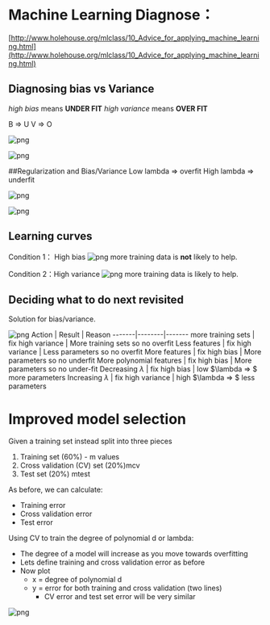 # Machine Learning Diagnose：

[http://www.holehouse.org/mlclass/10_Advice_for_applying_machine_learning.html](http://www.holehouse.org/mlclass/10_Advice_for_applying_machine_learning.html)

## Diagnosing bias vs Variance
_high bias_ means __UNDER FIT__
_high variance_ means __OVER FIT__

B => U 
V => O

![png](/image/2016-03-07-MLDiagnose/1457341545509.png)

![png](/image/2016-03-07-MLDiagnose/1457341777493.png)

##Regularization and Bias/Variance
Low lambda => overfit
High lambda => underfit

![png](/image/2016-03-07-MLDiagnose/1457341842806.png)

![png](/image/2016-03-07-MLDiagnose/1457341978208.png)


## Learning curves
Condition 1： High  bias
![png](/image/2016-03-07-MLDiagnose/1457341307212.png)
more training data is __not__ likely to help.

Condition 2：High variance
![png](/image/2016-03-07-MLDiagnose/1457341349249.png)
more training data is likely to help.

## Deciding what to do next revisited
Solution for bias/variance.

![png](/image/2016-03-07-MLDiagnose/1457342126653.png)
Action | Result  | Reason
-------|--------|-------
more training sets | fix high variance | More training sets so no overfit
Less features | fix high variance | Less parameters so no overfit
More features | fix high bias | More parameters so no underfit
More polynomial features | fix high bias | More parameters so no under-fit
Decreasing $\lambda$ | fix high bias | low $\lambda => $ more parameters
Increasing $\lambda$ | fix high variance | high $\lambda => $ less parameters


# Improved model selection
Given a training set instead split into three pieces
1. Training set (60%) - m values
2. Cross validation (CV) set (20%)mcv
3. Test set (20%) mtest 

As before, we can calculate:
- Training error
- Cross validation error
- Test error

Using CV to train the degree of polynomial d or lambda:
- The degree of a model will increase as you move towards overfitting
- Lets define training and cross validation error as before
- Now plot 
	- x = degree of polynomial d
	- y = error for both training and cross validation (two lines)
		- CV error and test set error will be very similar 

![png](/image/2016-03-07-MLDiagnose/1457343469186.png)
